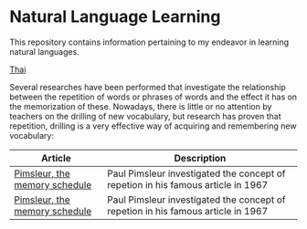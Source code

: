 # Natural Language Learning

This repository contains information pertaining to my endeavor in learning natural languages.

[Thai](thai/README.md)

Several researches have been performed that investigate the relationship between the repetition of words or phrases of words and the effect it has on the memorization of these. Nowadays, there is little or no attention by teachers on the drilling of new vocabulary, but research has proven that repetition, drilling is a very effective way of acquiring and remembering new vocabulary:

|Article| Description |
|--|--|
| [Pimsleur, the memory schedule](https://github.com/evowilliamson/natural-language-learning/blob/master/resources/Pimsleur_memory_schedule.pdf) | Paul Pimsleur investigated the concept of repetion in his famous article in 1967 |
| [Pimsleur, the memory schedule](https://github.com/evowilliamson/natural-language-learning/blob/master/resources/Pimsleur_memory_schedule.pdf) | Paul Pimsleur investigated the concept of repetion in his famous article in 1967 |




<!--stackedit_data:
eyJoaXN0b3J5IjpbLTIxMTQxMTYxNDYsLTEwMjc1MzY5MjEsLT
E5MDg5MDQyNTAsMTg4MjgzMjEzOF19
-->